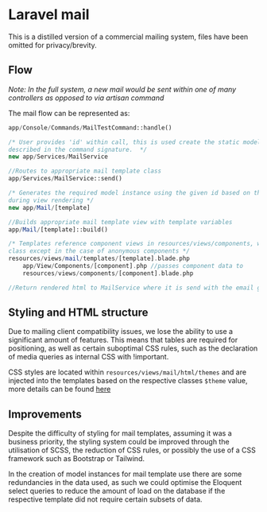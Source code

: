 # Laravel mail

This is a distilled version of a commercial mailing system, files have been omitted for privacy/brevity.

## Flow

*Note: In the full system, a new mail would be sent within one of many controllers as opposed to via artisan command*

The mail flow can be represented as:

```php
app/Console/Commands/MailTestCommand::handle()

/* User provides 'id' within call, this is used create the static model instance required to generate the template as
described in the command signature.  */ 
new app/Services/MailService

//Routes to appropriate mail template class
app/Services/MailService::send() 

/* Generates the required model instance using the given id based on the template and creates variables to be accessed
during view rendering */
new app/Mail/[template]

//Builds appropriate mail template view with template variables
app/Mail/[template]::build() 

/* Templates reference component views in resources/views/components, which in turn call their respective component 
class except in the case of anonymous components */
resources/views/mail/templates/[template].blade.php
    app/View/Components/[component].php //passes component data to
    resources/views/components/[component].blade.php

//Return rendered html to MailService where it is send with the email given within the initial command call
```

## Styling and HTML structure

Due to mailing client compatibility issues, we lose the ability to use a significant amount of features. This means that tables are required for positioning, as well as certain suboptimal CSS rules, such as the declaration of media queries as internal CSS with !important. 

CSS styles are located within `resources/views/mail/html/themes` and are injected into the templates based on the respective classes `$theme` value, more details can be found [here](https://laravel.com/docs/8.x/mail#customizing-the-css)

## Improvements

Despite the difficulty of styling for mail templates, assuming it was a business priority, the styling system could be improved through the utilisation of SCSS, the reduction of CSS rules, or possibly the use of a CSS framework such as Bootstrap or Tailwind.

In the creation of model instances for mail template use there are some redundancies in the data used, as such we could optimise the Eloquent select queries to reduce the amount of load on the database if the respective template did not require certain subsets of data.
